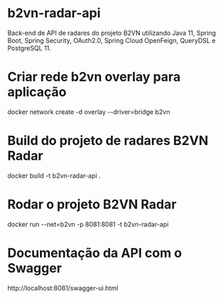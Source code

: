 # b2vn-radar-api
Back-end de API de radares do projeto B2VN utilizando Java 11, Spring Boot, Spring Security, OAuth2.0, Spring Cloud OpenFeign, QueryDSL e PostgreSQL 11.

# Criar rede b2vn overlay para aplicação
docker network create -d overlay --driver=bridge b2vn

# Build do projeto de radares B2VN Radar
docker build -t b2vn-radar-api .

# Rodar o projeto B2VN Radar
docker run --net=b2vn -p 8081:8081 -t b2vn-radar-api  

# Documentação da API com o Swagger
http://localhost:8081/swagger-ui.html
